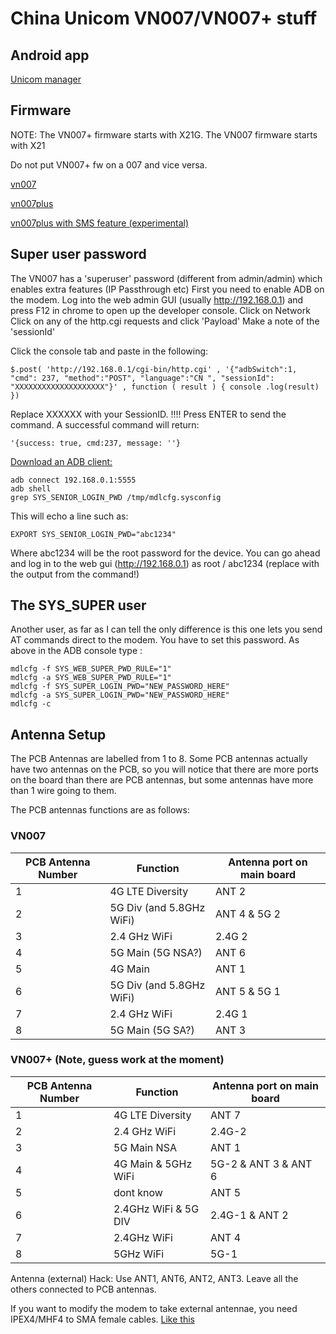 # China Unicom VN007/VN007+ stuff

## Android app 
[Unicom manager](/android)

## Firmware 

NOTE: The VN007+ firmware starts with X21G. 
      The VN007  firmware starts with X21 

Do not put VN007+ fw on a 007 and vice versa. 

[vn007](/fw/007)

[vn007plus](/fw/plus)

[vn007plus with SMS feature (experimental)](/fw/plus/X21G_1.12.5_IDU_1810_UN2020C_20220222_VN007_1.15UP_update.bin)

## Super user password 

The VN007 has a 'superuser' password (different from admin/admin) which enables extra features (IP Passthrough etc) 
First you need to enable ADB on the modem. Log into the web admin GUI (usually http://192.168.0.1) and press F12 in chrome to open up the developer console. 
Click on Network
Click on any of the http.cgi requests and click 'Payload' 
Make a note of the 'sessionId' 

Click the console tab and paste in the following:
```
$.post( 'http://192.168.0.1/cgi-bin/http.cgi' , '{"adbSwitch":1, "cmd": 237, "method":"POST", "language":"CN ", "sessionId": "XXXXXXXXXXXXXXXXXXXX"}' , function ( result ) { console .log(result) })
```  
Replace XXXXXX with your SessionID. !!!!
Press ENTER to send the command. 
A successful command will return: 

```'{success: true, cmd:237, message: ''} ```

[Download an ADB client:](https://www.xda-developers.com/install-adb-windows-macos-linux/)


```
adb connect 192.168.0.1:5555
adb shell
grep SYS_SENIOR_LOGIN_PWD /tmp/mdlcfg.sysconfig
```
This will echo a line such as: 

```EXPORT SYS_SENIOR_LOGIN_PWD="abc1234"```

Where abc1234 will be the root password for the device. You can go ahead and log in to the web gui (http://192.168.0.1) as root / abc1234 (replace with the output from the command!)


## The SYS_SUPER user 

Another user, as far as I can tell the only difference is this one lets you send AT commands direct to the modem. 
You have to set this password. As above in the ADB console type : 
```
mdlcfg -f SYS_WEB_SUPER_PWD_RULE="1"
mdlcfg -a SYS_WEB_SUPER_PWD_RULE="1"
mdlcfg -f SYS_SUPER_LOGIN_PWD="NEW_PASSWORD_HERE"
mdlcfg -a SYS_SUPER_LOGIN_PWD="NEW_PASSWORD_HERE"
mdlcfg -c
```


## Antenna Setup

The PCB Antennas are labelled from 1 to 8. Some PCB antennas actually have two antennas on the PCB, so you will notice
that there are more ports on the board than there are PCB antennas, but some antennas have more than 1 wire going to them.

The PCB antennas functions are as follows:

### VN007

| PCB Antenna Number | Function | Antenna port on main board | 
| ------------------ | -------- | -------------------------- |
| 1 |  4G LTE Diversity | ANT 2 |
| 2 |  5G Div (and 5.8GHz WiFi) | ANT 4 & 5G 2 | 
| 3 |  2.4 GHz WiFi  | 2.4G 2 | 
| 4 |  5G Main (5G NSA?) | ANT 6 | 
| 5 |  4G Main | ANT 1 |
| 6 |  5G Div (and 5.8GHz WiFi) | ANT 5 & 5G 1 | 
| 7 |  2.4 GHz WiFi | 2.4G 1 | 
| 8 |  5G Main (5G SA?) | ANT 3 |  

### VN007+  (Note, guess work at the moment)

| PCB Antenna Number | Function | Antenna port on main board | 
| ------------------ | -------- | -------------------------- |
| 1 | 4G LTE Diversity | ANT 7 |
| 2 | 2.4 GHz WiFi | 2.4G-2 | 
| 3 | 5G Main NSA | ANT 1 | 
| 4 | 4G Main & 5GHz WiFi | 5G-2 & ANT 3 & ANT 6 |
| 5 | dont know | ANT 5 | 
| 6 | 2.4GHz WiFi & 5G DIV | 2.4G-1 & ANT 2 | 
| 7 | 2.4GHz WiFi | ANT 4 | 
| 8 | 5GHz WiFi | 5G-1 | 

Antenna (external) Hack: Use ANT1, ANT6, ANT2, ANT3. Leave all the others connected to PCB antennas. 

If you want to modify the modem to take external antennae, you need IPEX4/MHF4 to SMA female cables. 
[Like this](https://www.amazon.co.uk/gp/product/B07T977771)

